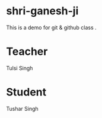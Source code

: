 # shri-ganesh-ji
This is a demo for git &amp; github class
.

# Teacher
Tulsi Singh

# Student
Tushar Singh
